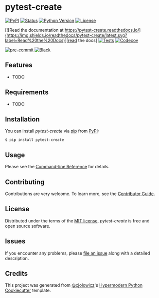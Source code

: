 # pytest-create

[![PyPI](https://img.shields.io/pypi/v/pytest-create.svg)][pypi_]
[![Status](https://img.shields.io/pypi/status/pytest-create.svg)][status]
[![Python Version](https://img.shields.io/pypi/pyversions/pytest-create)][python version]
[![License](https://img.shields.io/pypi/l/pytest-create)][license]

[![Read the documentation at https://pytest-create.readthedocs.io/](https://img.shields.io/readthedocs/pytest-create/latest.svg?label=Read%20the%20Docs)][read the docs]
[![Tests](https://github.com/56kyle/pytest-create/workflows/Tests/badge.svg)][tests]
[![Codecov](https://codecov.io/gh/56kyle/pytest-create/branch/main/graph/badge.svg)][codecov]

[![pre-commit](https://img.shields.io/badge/pre--commit-enabled-brightgreen?logo=pre-commit&logoColor=white)][pre-commit]
[![Black](https://img.shields.io/badge/code%20style-black-000000.svg)][black]

[pypi_]: https://pypi.org/project/pytest-create/
[status]: https://pypi.org/project/pytest-create/
[python version]: https://pypi.org/project/pytest-create
[read the docs]: https://pytest-create.readthedocs.io/
[tests]: https://github.com/56kyle/pytest-create/actions?workflow=Tests
[codecov]: https://app.codecov.io/gh/56kyle/pytest-create
[pre-commit]: https://github.com/pre-commit/pre-commit
[black]: https://github.com/psf/black

## Features

- TODO

## Requirements

- TODO

## Installation

You can install _pytest-create_ via [pip] from [PyPI]:

```console
$ pip install pytest-create
```

## Usage

Please see the [Command-line Reference] for details.

## Contributing

Contributions are very welcome.
To learn more, see the [Contributor Guide].

## License

Distributed under the terms of the [MIT license][license],
_pytest-create_ is free and open source software.

## Issues

If you encounter any problems,
please [file an issue] along with a detailed description.

## Credits

This project was generated from [@cjolowicz]'s [Hypermodern Python Cookiecutter] template.

[@cjolowicz]: https://github.com/cjolowicz
[pypi]: https://pypi.org/
[hypermodern python cookiecutter]: https://github.com/cjolowicz/cookiecutter-hypermodern-python
[file an issue]: https://github.com/56kyle/pytest-create/issues
[pip]: https://pip.pypa.io/

<!-- github-only -->

[license]: https://github.com/56kyle/pytest-create/blob/main/LICENSE
[contributor guide]: https://github.com/56kyle/pytest-create/blob/main/CONTRIBUTING.md
[command-line reference]: https://pytest-create.readthedocs.io/en/latest/usage.html
